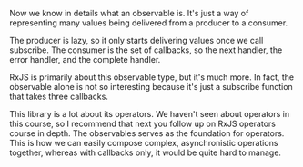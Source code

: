Now we know in details what an observable is. It's just a way of representing many values being delivered from a producer to a consumer.

The producer is lazy, so it only starts delivering values once we call subscribe. The consumer is the set of callbacks, so the next handler, the error handler, and the complete handler.

RxJS is primarily about this observable type, but it's much more. In fact, the observable alone is not so interesting because it's just a subscribe function that takes three callbacks.

This library is a lot about its operators. We haven't seen about operators in this course, so I recommend that next you follow up on RxJS operators course in depth. The observables serves as the foundation for operators. This is how we can easily compose complex, asynchronistic operations together, whereas with callbacks only, it would be quite hard to manage.